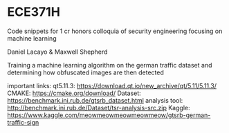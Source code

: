 # ECE371H
Code snippets for 1 cr honors colloquia of security engineering focusing on machine learning

Daniel Lacayo & Maxwell Shepherd

Training a machine learning algorithm on the german traffic dataset and determining how obfuscated images are then detected

important links:
qt5.11.3: https://download.qt.io/new_archive/qt/5.11/5.11.3/
CMAKE: https://cmake.org/download/
Dataset: https://benchmark.ini.rub.de/gtsrb_dataset.html
analysis tool: http://benchmark.ini.rub.de/Dataset/tsr-analysis-src.zip
Kaggle: https://www.kaggle.com/meowmeowmeowmeowmeow/gtsrb-german-traffic-sign
